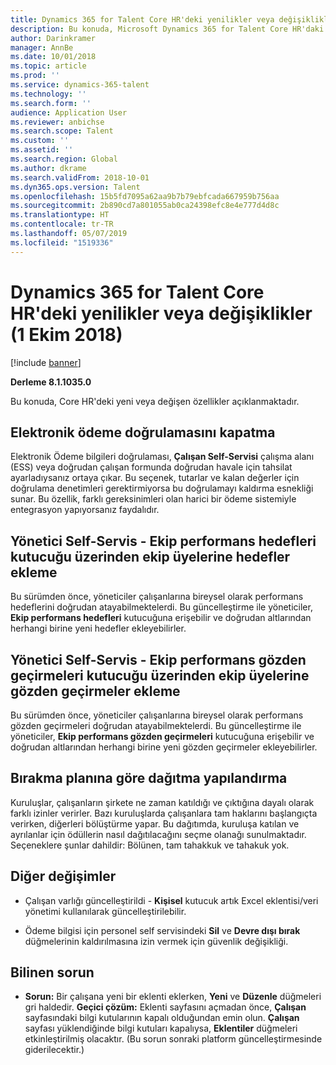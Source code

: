 ```yaml
---
title: Dynamics 365 for Talent Core HR'deki yenilikler veya değişiklikler (1 Ekim 2018)
description: Bu konuda, Microsoft Dynamics 365 for Talent Core HR'daki yeni veya değişen özellikler açıklanmaktadır.
author: Darinkramer
manager: AnnBe
ms.date: 10/01/2018
ms.topic: article
ms.prod: ''
ms.service: dynamics-365-talent
ms.technology: ''
ms.search.form: ''
audience: Application User
ms.reviewer: anbichse
ms.search.scope: Talent
ms.custom: ''
ms.assetid: ''
ms.search.region: Global
ms.author: dkrame
ms.search.validFrom: 2018-10-01
ms.dyn365.ops.version: Talent
ms.openlocfilehash: 15b5fd7095a62aa9b7b79ebfcada667959b756aa
ms.sourcegitcommit: 2b890cd7a801055ab0ca24398efc8e4e777d4d8c
ms.translationtype: HT
ms.contentlocale: tr-TR
ms.lasthandoff: 05/07/2019
ms.locfileid: "1519336"
---
```

# <a name="whats-new-or-changed-in-dynamics-365-for-talent-core-hr-october-1-2018"></a>Dynamics 365 for Talent Core HR'deki yenilikler veya değişiklikler (1 Ekim 2018)

[!include [banner](includes/banner.md)]

**Derleme 8.1.1035.0**

Bu konuda, Core HR'deki yeni veya değişen özellikler açıklanmaktadır.

## <a name="turn-off-electronic-payment-validation"></a>Elektronik ödeme doğrulamasını kapatma

Elektronik Ödeme bilgileri doğrulaması, **Çalışan Self-Servisi** çalışma alanı (ESS) veya doğrudan çalışan formunda doğrudan havale için tahsilat ayarladıysanız ortaya çıkar. Bu seçenek, tutarlar ve kalan değerler için doğrulama denetimleri gerektirmiyorsa bu doğrulamayı kaldırma esnekliği sunar. Bu özellik, farklı gereksinimleri olan harici bir ödeme sistemiyle entegrasyon yapıyorsanız faydalıdır.

## <a name="manager-self-service---add-goals-for-team-members-through-the-team-performance-goals-tile"></a>Yönetici Self-Servis - Ekip performans hedefleri kutucuğu üzerinden ekip üyelerine hedefler ekleme

Bu sürümden önce, yöneticiler çalışanlarına bireysel olarak performans hedeflerini doğrudan atayabilmektelerdi. Bu güncelleştirme ile yöneticiler, **Ekip performans hedefleri** kutucuğuna erişebilir ve doğrudan altlarından herhangi birine yeni hedefler ekleyebilirler.

## <a name="manager-self-service---add-reviews-for-team-members-through-the-team-performance-reviews-tile"></a>Yönetici Self-Servis - Ekip performans gözden geçirmeleri kutucuğu üzerinden ekip üyelerine gözden geçirmeler ekleme

Bu sürümden önce, yöneticiler çalışanlarına bireysel olarak performans gözden geçirmeleri doğrudan atayabilmektelerdi. Bu güncelleştirme ile yöneticiler, **Ekip performans gözden geçirmeleri** kutucuğuna erişebilir ve doğrudan altlarından herhangi birine yeni gözden geçirmeler ekleyebilirler.

## <a name="configure-proration-options-by-leave-plan"></a>Bırakma planına göre dağıtma yapılandırma

Kuruluşlar, çalışanların şirkete ne zaman katıldığı ve çıktığına dayalı olarak farklı izinler verirler. Bazı kuruluşlarda çalışanlara tam haklarını başlangıçta verirken, diğerleri bölüştürme yapar. Bu dağıtımda, kuruluşa katılan ve ayrılanlar için ödüllerin nasıl dağıtılacağını seçme olanağı sunulmaktadır. Seçeneklere şunlar dahildir: Bölünen, tam tahakkuk ve tahakuk yok.

## <a name="other-changes"></a>Diğer değişimler

-   Çalışan varlığı güncelleştirildi - **Kişisel** kutucuk artık Excel eklentisi/veri yönetimi kullanılarak güncelleştirilebilir.

-   Ödeme bilgisi için personel self servisindeki **Sil** ve **Devre dışı bırak** düğmelerinin kaldırılmasına izin vermek için güvenlik değişikliği.

## <a name="known-issue"></a>Bilinen sorun

-   **Sorun:** Bir çalışana yeni bir eklenti eklerken, **Yeni** ve **Düzenle** düğmeleri gri haldedir. **Geçici çözüm:** Eklenti sayfasını açmadan önce, **Çalışan** sayfasındaki bilgi kutularının kapalı olduğundan emin olun. **Çalışan** sayfası yüklendiğinde bilgi kutuları kapalıysa, **Eklentiler** düğmeleri etkinleştirilmiş olacaktır. (Bu sorun sonraki platform güncelleştirmesinde giderilecektir.)

